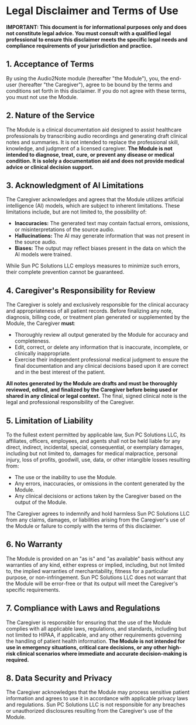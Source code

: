 # Legal Disclaimer and Terms of Use

**IMPORTANT: This document is for informational purposes only and does not constitute legal advice. You must consult with a qualified legal professional to ensure this disclaimer meets the specific legal needs and compliance requirements of your jurisdiction and practice.**

## 1. Acceptance of Terms
By using the Audio2Note module (hereafter "the Module"), you, the end-user (hereafter "the Caregiver"), agree to be bound by the terms and conditions set forth in this disclaimer. If you do not agree with these terms, you must not use the Module.

## 2. Nature of the Service
The Module is a clinical documentation aid designed to assist healthcare professionals by transcribing audio recordings and generating draft clinical notes and summaries. It is not intended to replace the professional skill, knowledge, and judgment of a licensed caregiver. **The Module is not intended to diagnose, treat, cure, or prevent any disease or medical condition. It is solely a documentation aid and does not provide medical advice or clinical decision support.**

## 3. Acknowledgment of AI Limitations
The Caregiver acknowledges and agrees that the Module utilizes artificial intelligence (AI) models, which are subject to inherent limitations. These limitations include, but are not limited to, the possibility of:
- **Inaccuracies:** The generated text may contain factual errors, omissions, or misinterpretations of the source audio.
- **Hallucinations:** The AI may generate information that was not present in the source audio.
- **Biases:** The output may reflect biases present in the data on which the AI models were trained.

While Sun PC Solutions LLC employs measures to minimize such errors, their complete prevention cannot be guaranteed.

## 4. Caregiver's Responsibility for Review
The Caregiver is solely and exclusively responsible for the clinical accuracy and appropriateness of all patient records. Before finalizing any note, diagnosis, billing code, or treatment plan generated or supplemented by the Module, the Caregiver **must**:
- Thoroughly review all output generated by the Module for accuracy and completeness.
- Edit, correct, or delete any information that is inaccurate, incomplete, or clinically inappropriate.
- Exercise their independent professional medical judgment to ensure the final documentation and any clinical decisions based upon it are correct and in the best interest of the patient.

**All notes generated by the Module are drafts and must be thoroughly reviewed, edited, and finalized by the Caregiver before being used or shared in any clinical or legal context.** The final, signed clinical note is the legal and professional responsibility of the Caregiver.

## 5. Limitation of Liability
To the fullest extent permitted by applicable law, Sun PC Solutions LLC, its affiliates, officers, employees, and agents shall not be held liable for any direct, indirect, incidental, special, consequential, or exemplary damages, including but not limited to, damages for medical malpractice, personal injury, loss of profits, goodwill, use, data, or other intangible losses resulting from:
- The use or the inability to use the Module.
- Any errors, inaccuracies, or omissions in the content generated by the Module.
- Any clinical decisions or actions taken by the Caregiver based on the output of the Module.

The Caregiver agrees to indemnify and hold harmless Sun PC Solutions LLC from any claims, damages, or liabilities arising from the Caregiver's use of the Module or failure to comply with the terms of this disclaimer.

## 6. No Warranty
The Module is provided on an "as is" and "as available" basis without any warranties of any kind, either express or implied, including, but not limited to, the implied warranties of merchantability, fitness for a particular purpose, or non-infringement. Sun PC Solutions LLC does not warrant that the Module will be error-free or that its output will meet the Caregiver's specific requirements.

## 7. Compliance with Laws and Regulations
The Caregiver is responsible for ensuring that the use of the Module complies with all applicable laws, regulations, and standards, including but not limited to HIPAA, if applicable, and any other requirements governing the handling of patient health information. **The Module is not intended for use in emergency situations, critical care decisions, or any other high-risk clinical scenarios where immediate and accurate decision-making is required.**

## 8. Data Security and Privacy
The Caregiver acknowledges that the Module may process sensitive patient information and agrees to use it in accordance with applicable privacy laws and regulations. Sun PC Solutions LLC is not responsible for any breaches or unauthorized disclosures resulting from the Caregiver's use of the Module.